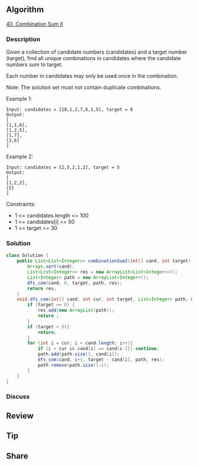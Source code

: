 ## Algorithm

[40. Combination Sum II](https://leetcode.com/problems/combination-sum-ii/)

### Description

Given a collection of candidate numbers (candidates) and a target number (target), find all unique combinations in candidates where the candidate numbers sum to target.

Each number in candidates may only be used once in the combination.

Note: The solution set must not contain duplicate combinations.

Example 1:

```
Input: candidates = [10,1,2,7,6,1,5], target = 8
Output:
[
[1,1,6],
[1,2,5],
[1,7],
[2,6]
]
```

Example 2:

```
Input: candidates = [2,5,2,1,2], target = 5
Output:
[
[1,2,2],
[5]
]
```


Constraints:

- 1 <= candidates.length <= 100
- 1 <= candidates[i] <= 50
- 1 <= target <= 30

### Solution

```java
class Solution {
    public List<List<Integer>> combinationSum2(int[] cand, int target) {
        Arrays.sort(cand);
        List<List<Integer>> res = new ArrayList<List<Integer>>();
        List<Integer> path = new ArrayList<Integer>();
        dfs_com(cand, 0, target, path, res);
        return res;
    }
    void dfs_com(int[] cand, int cur, int target, List<Integer> path, List<List<Integer>> res) {
        if (target == 0) {
            res.add(new ArrayList(path));
            return ;
        }
        if (target < 0){
            return;
        }
        for (int i = cur; i < cand.length; i++){
            if (i > cur && cand[i] == cand[i-1]) continue;
            path.add(path.size(), cand[i]);
            dfs_com(cand, i+1, target - cand[i], path, res);
            path.remove(path.size()-1);
        }
    }
}
```

### Discuss

## Review


## Tip


## Share
